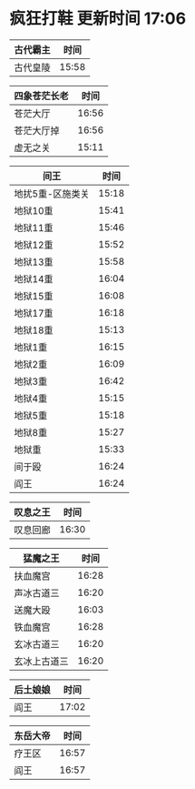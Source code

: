 # 疯狂打鞋 更新时间 17:06

| 古代霸主   | 时间    |
|--------|-------|
| 古代皇陵 | 15:58 |

| 四象苍茫长老   | 时间    |
|--------|-------|
| 苍茫大厅 | 16:56 |
| 苍茫大厅掉 | 16:56 |
| 虚无之关 | 15:11 |

| 间王   | 时间    |
|--------|-------|
| 地扰5重-区施类关 | 15:18 |
| 地狱10重 | 15:41 |
| 地狱11重 | 15:46 |
| 地狱12重 | 15:52 |
| 地狱13重 | 15:58 |
| 地狱14重 | 16:04 |
| 地狱15重 | 16:08 |
| 地狱17重 | 16:18 |
| 地狱18重 | 15:13 |
| 地狱1重 | 16:15 |
| 地狱2重 | 16:09 |
| 地狱3重 | 16:42 |
| 地狱4重 | 15:15 |
| 地狱5重 | 15:18 |
| 地狱8重 | 15:27 |
| 地狱重 | 15:33 |
| 间于殴 | 16:24 |
| 阎王 | 16:24 |

| 叹息之王   | 时间    |
|--------|-------|
| 叹息回廊 | 16:30 |

| 猛魔之王   | 时间    |
|--------|-------|
| 扶血魔宫 | 16:28 |
| 声冰古道三 | 16:20 |
| 送魔大殴 | 16:03 |
| 铁血魔宫 | 16:28 |
| 玄冰古道三 | 16:20 |
| 玄冰上古道三 | 16:20 |

| 后土娘娘   | 时间    |
|--------|-------|
| 阎王 | 17:02 |

| 东岳大帝   | 时间    |
|--------|-------|
| 疗王区 | 16:57 |
| 阎王 | 16:57 |